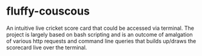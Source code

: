 # fluffy-couscous
An intuitive live cricket score card that could be accessed via terminal. The project is largely based on bash scripting and is an outcome of amalgation of various http requests and command line queries that builds up/draws the scorecard live over the terminal.
